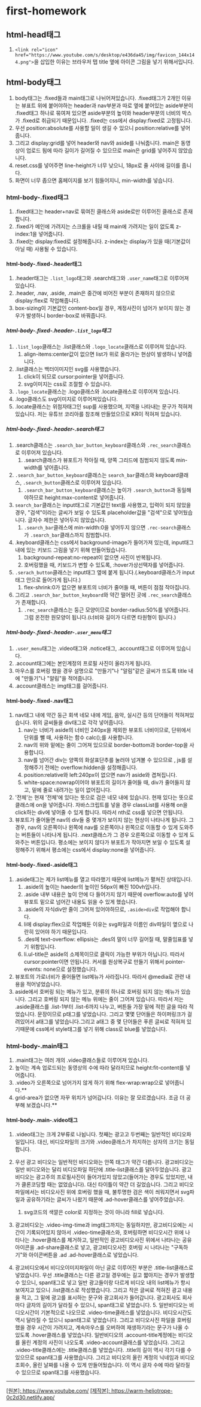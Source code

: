 # first-homework

## html-head태그
1. `<link rel="icon" href="https://www.youtube.com/s/desktop/e436da45/img/favicon_144x144.png">`을 삽입한 이유는 브라우저 탭 title 옆에 아이콘 그림을 넣기 위해서입니다.

## html-body태그
1. body태그는 .fixed들과 main태그로 나뉘어져있습니다.
.fixed태그가 2개인 이유는 뷰표트 위에 붙어야하는 header과 nav부분과 따로 옆에 붙어있는 aside부분이 .fixed태그 하나로 묶여져 있으면 aside부분의 높이와 header부분의 너비의 박스가 .fixed로 취급되기 때문입니다.
.fixed는 css에서 display:fixed로 고정됩니다.
2. 우선 position:absolute를 사용할 일이 생길 수 있으니 position:relative를 넣어줍니다.
3. 그리고 display:grid를 넣어 header와 nav와 aside를 나눠줍니다. main은 동영상이 업로드 됨에 따라 길이가 길어질 수 있으므로 main은 grid를 넣어주지 않았습니다.
4. reset.css를 넣어주면 line-height가 너무 낮으니, 18px로 줄 사이에 길이를 줍니다.
5. 화면이 너무 좁으면 홈페이지를 보기 힘들어지니, min-width를 넣습니다.
### html-body-.fixed태그
1. .fixed태그는 header+nav로 묶여진 클래스와 aside로만 이루어진 클래스로 존재합니다.
2. .fixed가 메인에 가려지는 스크롤을 내릴 때 main에 가려지는 일이 없도록 z-index:1을 넣어줍니다.
3. .fixed는 display:fixed로 설정해줍니다. z-index는 display가 있을 때(기본값이 아닐 때) 사용될 수 있습니다.
#### html-body-.fixed-.header태그
1. .header태그는 `.list_logo`태그와 .search태그와 `.user_name`태그로 이루어져 있습니다.
2. .header, .nav, .aside, .main은 중간에 비어진 부분이 존재하지 않으므로 display:flex로 작업해줍니다.
3. box-sizing이 기본값인 content-box일 경우, 계정사진이 넘어가 보이지 않는 경우가 발생하니 border-box로 바꿔줍니다.
##### html-body-.fixed-.header-`.list_logo`태그
1. `.list_logo`클래스는 .list클래스와 `.logo_locate`클래스로 이루어져 있습니다.
	1. align-items:center값이 없으면 list가 위로 올라가는 현상이 발생하니 넣어줍니다.
2. .list클래스는 백터이미지인 svg를 사용했습니다.
	1. click이 되므로 cursor:pointer을 넣어줍니다.
	2. svg이미지는 css로 조절할 수 있습니다.
3. `.logo_locate`클래스는 .logo클래스와 .locate클래스로 이루어져 있습니다.
4. .logo클래스도 svg이미지로 이루어져있습니다.
5. .locate클래스는 위첨자태그인 sup를 사용했으며, 지역을 나타내는 문구가 적혀져 있습니다. 저는 유튜브 코리아를 참조해 만들었으므로 KR이 적혀져 있습니다.
##### html-body-.fixed-.header-.search태그
1. .search클래스는 `.search_bar_button_keyboard`클래스와 `.rec_search`클래스로 이루어져 있습니다.
	1. .search클래스가 뷰포트가 작아질 때, 양쪽 그리드에 침범되지 않도록 min-width를 넣어줍니다.
2. `.search_bar_button_keyboard`클래스는 `search_bar`클래스와 keyboard클래스, `.search_button`클래스로 이루어져 있습니다.
	1. `.search_bar_button_keyboard`클래스는 높이가 `.search_button`과 동일해야하므로 height:max-content로 넣어줍니다.
3. `search_bar`클래스는 input태그로 기본값인 text를 사용했고, 입력이 되지 않았을 경우, "검색"이라는 글씨가 보일 수 있도록 placeholder값을 "검색"으로 넣어뒀습니다. 글자수 제한은 넣어두지 않았습니다.
	1. `.search_bar`클래스에 min-width:0을 넣어두지 않으면 `.rec-search`클래스가 `.search_bar`클래스까지 침범합니다.
4. .keyboard클래스는 css에서 background-image가 들어가져 있는데, input태그 내에 있는 키보드 그림을 넣기 위해 만들어뒀습니다.
	1. background-repeat:no-repeat이 없으면 사진이 반복됩니다.
	2. 호버링했을 때, 키보드가 변할 수 있도록, :hover가상선택자를 넣어줍니다.
5. `.serach_button`클래스는 input태그 옆에 붙게 됩니다.(.keyboard클래스가 input태그 안으로 들어가게 됩니다.)
	1. flex-shrink:0가 없으면 뷰포트의 너비가 줄어들 때, 버튼이 점점 작아집니다. 
6. 그리고 `.search_bar_button_keyboard`와 약간 떨어진 곳에 `.rec_search`클래스가 존재합니다.
	1. `.rec_search`클래스는 둥근 모양이므로 border-radius:50%를 넣어줍니다. 그럼 온전한 원모양이 됩니다.(너비와 길이가 다르면 타원형이 됩니다.)
##### html-body-.fixed-.header-`.user_menu`태그
1. `.user_menu`태그는 .video태그와 .notice태그, .account태그로 이루어져 있습니다.
2. .account태그에는 본인계정의 프로필 사진이 올라가게 됩니다.
3. 마우스를 호버링 했을 경우 설명으로 "만들기"나 "알림"같은 글씨가 뜨도록 title 내에 "만들기"나 "알림"을 적어줍니다.
4. .account클래스는 img태그를 걸어줍니다.
#### html-body-.fixed-.nav태그
1. nav태그 내에 약간 둥근 회색 네모 내에 게임, 음악, 실시간 등의 단어들이 적혀져있습니다. 위의 글씨들을 div태그로 각각 넣어줍니다.
	1. nav는 너비가 aside의 너비인 240px을 제외한 뷰포트 너비이므로, 단위에서 단위를 뺄 때, 사용하는 함수 calc();를 사용합니다.
	2. nav의 위와 밑에는 줄이 그어져 있으므로 border-bottom과 border-top을 사용합니다.
	3. nav를 넘어간 div는 양쪽의 화살표단추를 눌러야 넘겨볼 수 있으므로 , js를 설정해주기 전에는 overflow:hidden을 설정해줍니다.
	4. position:relative와 left:240px이 없으면 nav가 aside와 겹쳐집니다.
	5. white-space:nowrap이어야 뷰포트의 길이가 줄어들 때, div가 줄어들지 않고, 밑에 줄로 내려가는 일이 없어집니다.
2. '전체'는 현재 '전체'에 있다는 뜻으로 검은 네모 내에 있습니다. 현재 있다는 뜻으로 클래스에 on을 넣어줍니다. 자바스크립트를 넣을 경우 classList를 사용해 on을 click하는 div에 넣어줄 수 있게 합니다. 따라서 nth로 css를 넣으면 안됩니다.
3. 뷰포트가 줄어들면 nav의 div들 중 몇개가 보이지 않는 현상이 나타나게 됩니다. 그 경우, nav의 오른쪽이나 왼쪽에 nav를 오른쪽이나 왼쪽으로 이동할 수 있게 도와주는 버튼들이 나타나게 됩니다. .next클래스가 그 경우 오른쪽으로 이동할 수 있게 도와주는 버튼입니다. 평소에는 보이지 않다가 뷰포트가 작아지면 보일 수 있도록 설정해주기 위해서 평소에는 css에서 display:none을 넣어줍니다.
#### html-body-.fixed-.aside태그
1. .aside태그는 제가 list메뉴를 열고 따라했기 때문에 list메뉴가 펼쳐진 상태입니다.
	1. .aside의 높이는 haeder의 높이인 56px이 빠진 100vh입니다.
	2. .aside 내부 내용은 높이 안에 다 들어가지 않기 때문에 overflow:auto를 넣어 뷰포트 밑으로 넘어간 내용도 읽을 수 있게 했습니다.
	3. .aside의 자식div만 줄이 그어져 있어야하므로, `.aside>div`로 작업해야 합니다.
	4. li에 display:flex으로 작업해둔 이유는 svg파일과 이름인 div파일이 옆으로 나란히 있어야 하기 때문입니다.
	5. .des에 text-overflow: ellipsis는 .des의 말이 너무 길어질 때, 말줄임표를 넣기 위함입니다.
	6. li.ul-title은 aside의 소제목이므로 클릭이 가능한 부위가 아닙니다. 따라서 cursor:pointer이면 안됩니다. 커서를 원상복구로 만들기 위해서 pointer-events: none으로 설정했습니다.
2. 뷰포트의 가로너비가 줄어들면 list메뉴가 사라집니다. 따라서 @media로 관련 내용을 적어넣었습니다.
3. aside에서 호버링 되는 메뉴가 있고, 분류의 하나로 호버링 되지 않는 메뉴가 있습니다. 그리고 호버링 되지 않는 메뉴 위에는 줄이 그어져 있습니다. 따라서 저는 .aside클래스를 .list-1부터 .list-6까지 나누고, 버튼들 가장 밑에 적힌 글을 따라 적었습니다. 문장이므로 p태그를 넣었습니다. 그리고 몇몇 단어들은 하이퍼링크가 걸려있어서 a태그를 넣었습니다.그리고 a태그 중 몇 단어들은 푸른 글씨로 적혀져 있기때문에 css에서 style태그를 넣기 위해 class로 blue를 넣었습니다.
### html-body-.main태그
1. .main태그는 여러 개의 .video클래스들로 이루어져 있습니다.
2. 높이는 계속 업로드되는 동영상의 수에 따라 달라지므로 height:fit-content를 넣어줍니다.
3. .video가 오른쪽으로 넘어가지 않게 하기 위해 flex-wrap:wrap으로 넣어줍니다.**
4. grid-area가 없으면 자꾸 위치가 넘어갑니다. 이유는 잘 모르겠습니다. 조금 더 공부해 보겠습니다.**
#### html-body-.main-.video태그
1. .video태그는 크게 2부류로 나뉩니다. 첫째는 광고고 두번째는 일반적인 비디오파일입니다. 대신, 비디오파일의 크기와 .video클래스가 차지하는 상자의 크기는 동일합니다.
2. 우선 광고 비디오는 일반적인 비디오와는 안쪽 태그가 약간 다릅니다. 광고비디오는 일반 비디오와는 달리 비디오파일 하단에 .title-list클래스를 달아두었습니다. 광고비디오는 광고주의 프로필사진이 들어가있지 않았고(들어가는 경우도 있었지만, 내가 클론코딩할 때는 없었습니다). 대신 타이틀이 약간 더 길었습니다. 그리고 비디오파일에서는 비디오사진 위에 호버링 했을 때, 불투명한 검은 색이 씌워지면서 svg파일과 공유하기라는 글씨가 나왔기 때문에 .ad-hover클래스를 넣어주었습니다.
	1. svg코드의 색깔은 color로 지정하는 것이 아니라 fill로 넣습니다.

3. 광고비디오는 .video-img-time과 img태그까지는 동일하지만, 광고비디오에는 시간이 기록되어있지 않아서 .video-time클래스와, 호버링하면 비디오시간 위에 나타나는 .hover클래스를 제거하고, 일반적인 광고비디오사진 위에서 나타나는 공유아이콘을 .ad-share클래스로 넣고, 광고비디오사진 호버링 시 나타나는 "구독하기"와 아이콘버튼을 .ad .ad-hover클래스로 넣었습니다.
4. 광고비디오에서 비디오이미지파일이 아닌 글로 이루어진 부분은 .title-list클래스로 넣었습니다. 우선 .title클래스는 다른 광고일 경우에는 길고 짧아지는 경우가 발생할 수 있으니, span태그로 넣고 일반 광고들이랑 다르게 비디오 내의 list메뉴가 항시 보여지고 있으니 .list클래스로 작성했습니다. 그리고 작은 글씨로 적혀진 광고 내용을 적고, 그 밑에 광고를 표시하는 문구와 광고회사가 들어갑니다. 광고회사도 회사마다 글자의 길이가 달라질 수 있으니, span태그로 넣었습니다. 5. 일반비디오는 비디오시간이 기본적으로 나오므로 .video-time클래스를 넣었습니다. 비디오시간도 역시 달라질 수 있으니 span태그로 넣었습니다. 그리고 비디오사진 파일을 호버링했을 경우 시간이 가려지고, 계속마우스를 오버하여 재생하기라는 문구가 나올 수 있도록 .hover클래스를 넣었습니다.
일반비디오의 .account-title계정에는 비디오를 올린 계정의 사진이 나오도록 .video-account클래스를 넣었습니다. 그리고 .video-title클래스에는 .title클래스를 넣었습니다. .title의 길이 역시 각기 다를 수 있으므로 span태그를 사용했습니다. 그리고 비디오의 올린 계정의 닉네임과 비디오 조회수, 올린 날짜를 나올 수 있게 만들어뒀습니다. 이 역시 글자 수에 따라 달라질 수 있으므로 span태그를 사용했습니다.
<hr>
<a href="https://www.youtube.com/">[원본]: https://www.youtube.com/</a>
<a href="https://warm-heliotrope-0c2d30.netlify.app/">[제작본]: https://warm-heliotrope-0c2d30.netlify.app/</a>
